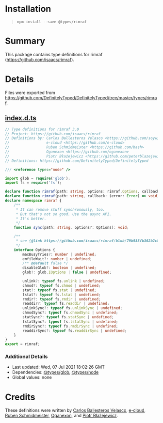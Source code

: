 # Installation
> `npm install --save @types/rimraf`

# Summary
This package contains type definitions for rimraf (https://github.com/isaacs/rimraf).

# Details
Files were exported from https://github.com/DefinitelyTyped/DefinitelyTyped/tree/master/types/rimraf.
## [index.d.ts](https://github.com/DefinitelyTyped/DefinitelyTyped/tree/master/types/rimraf/index.d.ts)
````ts
// Type definitions for rimraf 3.0
// Project: https://github.com/isaacs/rimraf
// Definitions by: Carlos Ballesteros Velasco <https://github.com/soywiz>
//                 e-cloud <https://github.com/e-cloud>
//                 Ruben Schmidmeister <https://github.com/bash>
//                 Oganexon <https://github.com/oganexon>
//                 Piotr Błażejewicz <https://github.com/peterblazejewicz>
// Definitions: https://github.com/DefinitelyTyped/DefinitelyTyped

/// <reference types="node" />

import glob = require('glob');
import fs = require('fs');

declare function rimraf(path: string, options: rimraf.Options, callback: (error: Error) => void): void;
declare function rimraf(path: string, callback: (error: Error) => void): void;
declare namespace rimraf {
    /**
     * It can remove stuff synchronously, too.
     * But that's not so good. Use the async API.
     * It's better.
     */
    function sync(path: string, options?: Options): void;

    /**
     * see {@link https://github.com/isaacs/rimraf/blob/79b933fb362b2c51bedfa448be848e1d7ed32d7e/README.md#options}
     */
    interface Options {
        maxBusyTries?: number | undefined;
        emfileWait?: number | undefined;
        /** @default false */
        disableGlob?: boolean | undefined;
        glob?: glob.IOptions | false | undefined;

        unlink?: typeof fs.unlink | undefined;
        chmod?: typeof fs.chmod | undefined;
        stat?: typeof fs.stat | undefined;
        lstat?: typeof fs.lstat | undefined;
        rmdir?: typeof fs.rmdir | undefined;
        readdir?: typeof fs.readdir | undefined;
        unlinkSync?: typeof fs.unlinkSync | undefined;
        chmodSync?: typeof fs.chmodSync | undefined;
        statSync?: typeof fs.statSync | undefined;
        lstatSync?: typeof fs.lstatSync | undefined;
        rmdirSync?: typeof fs.rmdirSync | undefined;
        readdirSync?: typeof fs.readdirSync | undefined;
    }
}
export = rimraf;

````

### Additional Details
 * Last updated: Wed, 07 Jul 2021 18:02:26 GMT
 * Dependencies: [@types/glob](https://npmjs.com/package/@types/glob), [@types/node](https://npmjs.com/package/@types/node)
 * Global values: none

# Credits
These definitions were written by [Carlos Ballesteros Velasco](https://github.com/soywiz), [e-cloud](https://github.com/e-cloud), [Ruben Schmidmeister](https://github.com/bash), [Oganexon](https://github.com/oganexon), and [Piotr Błażejewicz](https://github.com/peterblazejewicz).
